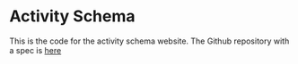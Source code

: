 # Activity Schema

This is the code for the activity schema website. The Github repository with a spec is [here](https://github.com/ActivitySchema/ActivitySchema)
